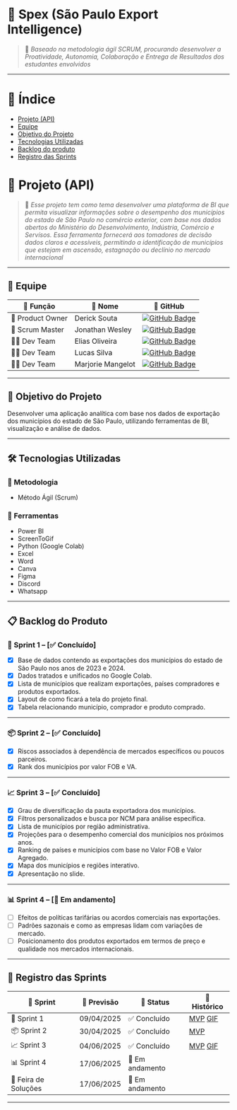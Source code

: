 # 🔧 Spex (São Paulo Export Intelligence)
> 📌 *Baseado na metodologia ágil SCRUM, procurando desenvolver a Proatividade, Autonomia, Colaboração e Entrega de Resultados dos estudantes envolvidos*

---

# 📑 Índice
* [Projeto (API)](#-projeto-api)
* [Equipe](#-equipe)
* [Objetivo do Projeto](#-objetivo-do-projeto)
* [Tecnologias Utilizadas](#%EF%B8%8F-tecnologias-utilizadas)
* [Backlog do produto](#-backlog-do-produto)
* [Registro das Sprints](#-registro-das-sprints)

# 🚀 Projeto (API) 
> 📌 *Esse projeto tem como tema desenvolver uma plataforma de BI que permita visualizar informações sobre o desempenho dos municípios do estado de São Paulo no comércio exterior, com base nos dados abertos do Ministério do Desenvolvimento, Indústria, Comércio e Servísos. Essa ferramenta fornecerá aos tomadores de decisão dados claros e acessíveis, permitindo a identificação de municípios que estejam em ascensão, estagnação ou declínio no mercado internacional*

---

## 👥 Equipe

| 💼 Função        | 👤 Nome               | 🔗 GitHub |
|------------------|----------------------|------------------------------------------------------------------|
| 🧭 Product Owner | Derick Souta         | [![GitHub Badge](https://img.shields.io/badge/GitHub-111217?style=flat-square&logo=github&logoColor=white)](https://github.com/DerickSouta) |
| 🧩 Scrum Master  | Jonathan Wesley      | [![GitHub Badge](https://img.shields.io/badge/GitHub-111217?style=flat-square&logo=github&logoColor=white)](https://github.com/JonathanWesleyFS) |
| 👨‍💻 Dev Team     | Elias Oliveira       | [![GitHub Badge](https://img.shields.io/badge/GitHub-111217?style=flat-square&logo=github&logoColor=white)](https://github.com/Oliveira835) |
| 👨‍💻 Dev Team     | Lucas Silva          | [![GitHub Badge](https://img.shields.io/badge/GitHub-111217?style=flat-square&logo=github&logoColor=white)](https://github.com/LucasSilva59) |
| 👩‍💻 Dev Team     | Marjorie Mangelot    | [![GitHub Badge](https://img.shields.io/badge/GitHub-111217?style=flat-square&logo=github&logoColor=white)](https://github.com/MarjorieMangelot) |

---

## 🎯 Objetivo do Projeto

Desenvolver uma aplicação analítica com base nos dados de exportação dos municípios do estado de São Paulo, utilizando ferramentas de BI, visualização e análise de dados.

---

## 🛠️ Tecnologias Utilizadas

### 📌 Metodologia
- Método Ágil (Scrum)

### 🧰 Ferramentas
- Power BI
- ScreenToGif
- Python (Google Colab)
- Excel
- Word
- Canva
- Figma
- Discord
- Whatsapp

---

## 📋 Backlog do Produto

### 🏁 Sprint 1 – [✅ Concluído]
- [x] Base de dados contendo as exportações dos municípios do estado de São Paulo nos anos de 2023 e 2024.
- [x] Dados tratados e unificados no Google Colab.
- [x] Lista de municípios que realizam exportações, países compradores e produtos exportados.
- [x] Layout de como ficará a tela do projeto final.
- [x] Tabela relacionando município, comprador e produto comprado.

---

### 📦 Sprint 2 – [✅ Concluído]
- [x] Riscos associados à dependência de mercados específicos ou poucos parceiros.
- [x] Rank dos municípios por valor FOB e VA.

---

### 📈 Sprint 3 – [✅ Concluído]
- [x] Grau de diversificação da pauta exportadora dos municípios.
- [x] Filtros personalizados e busca por NCM para análise específica.
- [x] Lista de municípios por região administrativa.
- [x] Projeções para o desempenho comercial dos municípios nos próximos anos.
- [x] Ranking de países e municípios com base no Valor FOB e Valor Agregado.
- [x] Mapa dos municípios e regiões interativo.
- [x] Apresentação no slide.
---

### 📊 Sprint 4 – [🔄 Em andamento]
- [ ] Efeitos de políticas tarifárias ou acordos comerciais nas exportações.
- [ ] Padrões sazonais e como as empresas lidam com variações de mercado.
- [ ] Posicionamento dos produtos exportados em termos de preço e qualidade nos mercados internacionais. 
---

## 📅 Registro das Sprints

| 🚚 Sprint              | 📆 Previsão   | 📌 Status | 📝 Histórico |
|---------------------|---------------|-----------|----------------|
| 🏁 Sprint 1            | 09/04/2025     | ✅ Concluído | [MVP](https://colab.research.google.com/drive/1AfKBgg5_sqDhH-rbfQ9lODmkrxZxMGIh) [GIF](https://drive.google.com/file/d/1Db-40i6DbQGl1CCd_FaWhNcWL1tt_FcK/view?usp=sharing) |
| 📦 Sprint 2            | 30/04/2025     | ✅ Concluído | [MVP](https://drive.google.com/file/d/1XMfBVbAXyNgi4J_RShvRKP8kEh7kjSZP/view?usp=drive_link) |
| 📈 Sprint 3            | 04/06/2025     | ✅ Concluído | [MVP](https://app.powerbi.com/groups/me/reports/40ab62e9-9f9f-4193-9a1f-f1aee796d5f1?ctid=cf72e2bd-7a2b-4783-bdeb-39d57b07f76f&pbi_source=linkShare&bookmarkGuid=29299ce3-06e1-4591-a3ce-a2336133f546) [GIF](https://drive.google.com/file/d/1ZyvkBKfsL6QWhyPGi90sZBBFyzr0rVd6/view?usp=sharing) |
| 📊 Sprint 4            | 17/06/2025     | 🔄 Em andamento | |
| 🎪 Feira de Soluções | 17/06/2025     | 🔄 Em andamento | |

---
